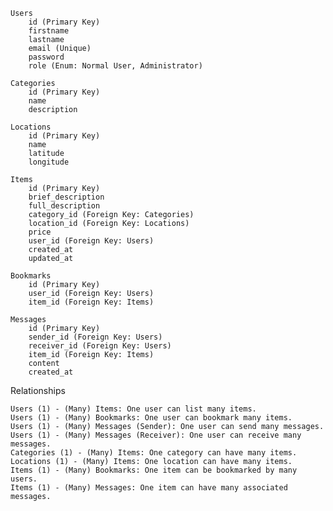
    Users
        id (Primary Key)
        firstname
        lastname
        email (Unique)
        password
        role (Enum: Normal User, Administrator)

    Categories
        id (Primary Key)
        name
        description

    Locations
        id (Primary Key)
        name
        latitude
        longitude

    Items
        id (Primary Key)
        brief_description
        full_description
        category_id (Foreign Key: Categories)
        location_id (Foreign Key: Locations)
        price
        user_id (Foreign Key: Users)
        created_at
        updated_at

    Bookmarks
        id (Primary Key)
        user_id (Foreign Key: Users)
        item_id (Foreign Key: Items)

    Messages
        id (Primary Key)
        sender_id (Foreign Key: Users)
        receiver_id (Foreign Key: Users)
        item_id (Foreign Key: Items)
        content
        created_at

Relationships

    Users (1) - (Many) Items: One user can list many items.
    Users (1) - (Many) Bookmarks: One user can bookmark many items.
    Users (1) - (Many) Messages (Sender): One user can send many messages.
    Users (1) - (Many) Messages (Receiver): One user can receive many messages.
    Categories (1) - (Many) Items: One category can have many items.
    Locations (1) - (Many) Items: One location can have many items.
    Items (1) - (Many) Bookmarks: One item can be bookmarked by many users.
    Items (1) - (Many) Messages: One item can have many associated messages.
